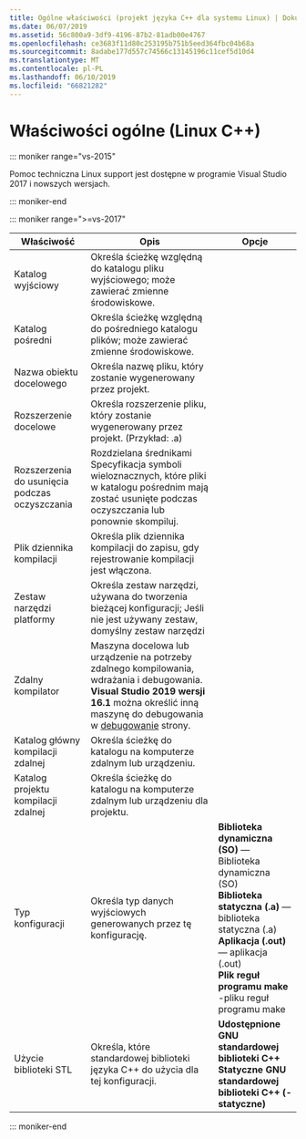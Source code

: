 ```yaml
---
title: Ogólne właściwości (projekt języka C++ dla systemu Linux) | Dokumentacja firmy Microsoft
ms.date: 06/07/2019
ms.assetid: 56c800a9-3df9-4196-87b2-81adb00e4767
ms.openlocfilehash: ce3683f11d80c253195b751b5eed364fbc04b68a
ms.sourcegitcommit: 8adabe177d557c74566c13145196c11cef5d10d4
ms.translationtype: MT
ms.contentlocale: pl-PL
ms.lasthandoff: 06/10/2019
ms.locfileid: "66821282"
---
```

# <a name="general-properties-linux-c"></a>Właściwości ogólne (Linux C++)

::: moniker range="vs-2015"

Pomoc techniczna Linux support jest dostępne w programie Visual Studio 2017 i nowszych wersjach.

::: moniker-end

::: moniker range=">=vs-2017"

Właściwość | Opis | Opcje
--- | ---| ---
Katalog wyjściowy | Określa ścieżkę względną do katalogu pliku wyjściowego; może zawierać zmienne środowiskowe.
Katalog pośredni | Określa ścieżkę względną do pośredniego katalogu plików; może zawierać zmienne środowiskowe.
Nazwa obiektu docelowego | Określa nazwę pliku, który zostanie wygenerowany przez projekt.
Rozszerzenie docelowe | Określa rozszerzenie pliku, który zostanie wygenerowany przez projekt. (Przykład: .a)
Rozszerzenia do usunięcia podczas oczyszczania | Rozdzielana średnikami Specyfikacja symboli wieloznacznych, które pliki w katalogu pośrednim mają zostać usunięte podczas oczyszczania lub ponownie skompiluj.
Plik dziennika kompilacji | Określa plik dziennika kompilacji do zapisu, gdy rejestrowanie kompilacji jest włączona.
Zestaw narzędzi platformy | Określa zestaw narzędzi, używana do tworzenia bieżącej konfiguracji; Jeśli nie jest używany zestaw, domyślny zestaw narzędzi
Zdalny kompilator | Maszyna docelowa lub urządzenie na potrzeby zdalnego kompilowania, wdrażania i debugowania. **Visual Studio 2019 wersji 16.1** można określić inną maszynę do debugowania w [debugowanie](debugging-linux.md) strony.
Katalog główny kompilacji zdalnej | Określa ścieżkę do katalogu na komputerze zdalnym lub urządzeniu.
Katalog projektu kompilacji zdalnej | Określa ścieżkę do katalogu na komputerze zdalnym lub urządzeniu dla projektu.
Typ konfiguracji | Określa typ danych wyjściowych generowanych przez tę konfigurację. | **Biblioteka dynamiczna (SO)** — Biblioteka dynamiczna (SO)<br>**Biblioteka statyczna (.a)** — biblioteka statyczna (.a)<br>**Aplikacja (.out)** — aplikacja (.out)<br>**Plik reguł programu make** -pliku reguł programu make<br>
Użycie biblioteki STL | Określa, które standardowej biblioteki języka C++ do użycia dla tej konfiguracji. | **Udostępnione GNU standardowej biblioteki C++**<br>**Statyczne GNU standardowej biblioteki C++ (-statyczne)**<br>

::: moniker-end


